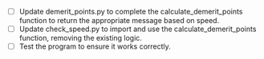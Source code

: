 - [ ] Update demerit_points.py to complete the calculate_demerit_points function to return the appropriate message based on speed.
- [ ] Update check_speed.py to import and use the calculate_demerit_points function, removing the existing logic.
- [ ] Test the program to ensure it works correctly.
